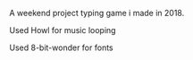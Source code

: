 A weekend project typing game i made in 2018. 

Used Howl for music looping

Used 8-bit-wonder for fonts
